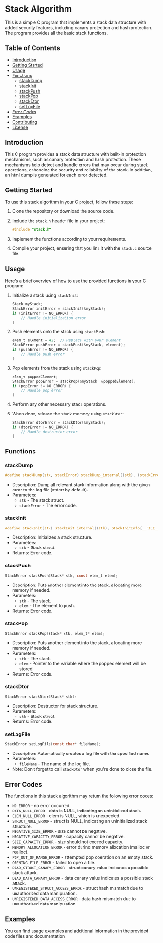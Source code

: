 # Stack Algorithm

This is a simple C program that implements a stack data structure with added security features, including canary protection and hash protection. The program provides all the basic stack functions.

## Table of Contents

- [Introduction](#introduction)
- [Getting Started](#getting-started)
- [Usage](#usage)
- [Functions](#functions)
  - [stackDump](#stackdump)
  - [stackInit](#stackinit)
  - [stackPush](#stackpush)
  - [stackPop](#stackpop)
  - [stackDtor](#stackdtor)
  - [setLogFile](#setlogfile)
- [Error Codes](#error-codes)
- [Examples](#examples)
- [Contributing](#contributing)
- [License](#license)

## Introduction

This C program provides a stack data structure with built-in protection mechanisms, such as canary protection and hash protection. These mechanisms help detect and handle errors that may occur during stack operations, enhancing the security and reliability of the stack. In addition, an html dump is generated for each error detected.

## Getting Started

To use this stack algorithm in your C project, follow these steps:

1. Clone the repository or download the source code.

2. Include the `stack.h` header file in your project:

   ```c
   #include "stack.h"
   ```

3. Implement the functions according to your requirements.

4. Compile your project, ensuring that you link it with the `stack.c` source file.

## Usage

Here's a brief overview of how to use the provided functions in your C program:

1. Initialize a stack using `stackInit`:

   ```c
   Stack myStack;
   StackError initError = stackInit(&myStack);
   if (initError != NO_ERROR) {
       // Handle initialization error
   }
   ```

2. Push elements onto the stack using `stackPush`:

   ```c
   elem_t element = 42;  // Replace with your element
   StackError pushError = stackPush(&myStack, element);
   if (pushError != NO_ERROR) {
       // Handle push error
   }
   ```

3. Pop elements from the stack using `stackPop`:

   ```c
   elem_t poppedElement;
   StackError popError = stackPop(&myStack, &poppedElement);
   if (popError != NO_ERROR) {
       // Handle pop error
   }
   ```

4. Perform any other necessary stack operations.

5. When done, release the stack memory using `stackDtor`:

   ```c
   StackError dtorError = stackDtor(&myStack);
   if (dtorError != NO_ERROR) {
       // Handle destructor error
   }
   ```

## Functions

### stackDump

```c
#define stackDump(stk, stackError) stackDump_internal((stk), (stackError), __FILE__, __LINE__, __FUNCTION__)
```

- Description: Dump all relevant stack information along with the given error to the log file (stderr by default).
- Parameters:
  - `stk` - The stack struct.
  - `stackError` - The error code.

### stackInit

```c
#define stackInit(stk) stackInit_internal((stk), StackInitInfo{__FILE__, #stk, __FUNCTION__, __LINE__})
```

- Description: Initializes a stack structure.
- Parameters:
  - `stk` - Stack struct.
- Returns: Error code.

### stackPush

```c
StackError stackPush(Stack* stk, const elem_t elem);
```

- Description: Puts another element into the stack, allocating more memory if needed.
- Parameters:
  - `stk` - The stack.
  - `elem` - The element to push.
- Returns: Error code.

### stackPop

```c
StackError stackPop(Stack* stk, elem_t* elem);
```

- Description: Puts another element into the stack, allocating more memory if needed.
- Parameters:
  - `stk` - The stack.
  - `elem` - Pointer to the variable where the popped element will be stored.
- Returns: Error code.

### stackDtor

```c
StackError stackDtor(Stack* stk);
```

- Description: Destructor for stack structure.
- Parameters:
  - `stk` - Stack struct.
- Returns: Error code.

### setLogFile

```c
StackError setLogFile(const char* fileName);
```

- Description: Automatically creates a log file with the specified name.
- Parameters:
  - `fileName` - The name of the log file.
- Note: Don't forget to call `stackDtor` when you're done to close the file.

## Error Codes

The functions in this stack algorithm may return the following error codes:

- `NO_ERROR` - no error occurred.
- `DATA_NULL_ERROR` - data is NULL, indicating an uninitialized stack.
- `ELEM_NULL_ERROR` - elem is NULL, which is unexpected.
- `STRUCT_NULL_ERROR` - struct is NULL, indicating an uninitialized stack structure.
- `NEGATIVE_SIZE_ERROR` - size cannot be negative.
- `NEGATIVE_CAPACITY_ERROR` - capacity cannot be negative.
- `SIZE_CAPACITY_ERROR` - size should not exceed capacity.
- `MEMORY_ALLOCATION_ERROR` - error during memory allocation (malloc or realloc).
- `POP_OUT_OF_RANGE_ERROR` - attempted pop operation on an empty stack.
- `OPENING_FILE_ERROR` - failed to open a file.
- `DEAD_STRUCT_CANARY_ERROR` - struct canary value indicates a possible stack attack.
- `DEAD_DATA_CANARY_ERROR` - data canary value indicates a possible stack attack.
- `UNREGISTERED_STRUCT_ACCESS_ERROR` - struct hash mismatch due to unauthorized data manipulation.
- `UNREGISTERED_DATA_ACCESS_ERROR` - data hash mismatch due to unauthorized data manipulation.

## Examples

You can find usage examples and additional information in the provided code files and documentation.
